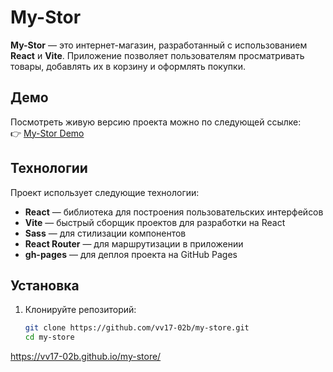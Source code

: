 # My-Stor

**My-Stor** — это интернет-магазин, разработанный с использованием **React** и **Vite**. Приложение позволяет пользователям просматривать товары, добавлять их в корзину и оформлять покупки.

## Демо

Посмотреть живую версию проекта можно по следующей ссылке:  
👉 [My-Stor Demo](https://vv17-02b.github.io/my-store)

## Технологии

Проект использует следующие технологии:
- **React** — библиотека для построения пользовательских интерфейсов
- **Vite** — быстрый сборщик проектов для разработки на React
- **Sass** — для стилизации компонентов
- **React Router** — для маршрутизации в приложении
- **gh-pages** — для деплоя проекта на GitHub Pages

## Установка

1. Клонируйте репозиторий:

   ```bash
   git clone https://github.com/vv17-02b/my-store.git
   cd my-store
https://vv17-02b.github.io/my-store/
